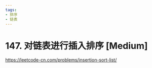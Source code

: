 ```yaml
---
tags:
- 排序
- 链表
---
```


# 147. 对链表进行插入排序 [Medium]

<https://leetcode-cn.com/problems/insertion-sort-list/>
